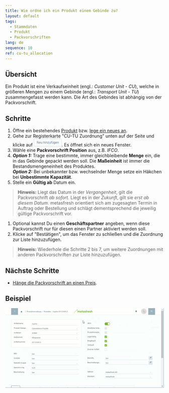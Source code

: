 ```yaml
---
title: Wie ordne ich ein Produkt einem Gebinde zu?
layout: default
tags:
  - Stammdaten
  - Produkt
  - Packvorschriften
lang: de
sequence: 10
ref: cu-tu_allocation
---
```


## Übersicht
Ein Produkt ist eine Verkaufseinheit (engl.: *Customer Unit - CU*), welche in größeren Mengen zu einem Gebinde (engl.: *Transport Unit - TU*) zusammengefasst werden kann. Die Art des Gebindes ist abhängig von der Packvorschrift.

## Schritte
1. Öffne ein bestehendes [Produkt](Menu) bzw. [lege ein neues an](NeuesProdukt).
1. Gehe zur Registerkarte "CU-TU Zuordnung" unten auf der Seite und klicke auf ![](assets/Neu_hinzufuegen_Button.png). Es öffnet sich ein neues Fenster.
1. Wähle eine **Packvorschrift Position** aus, z.B. *IFCO*.
1. ***Option 1:*** Trage eine bestimmte, immer gleichbleibende **Menge** ein, die in das Gebinde gepackt werden soll. Die **Maßeinheit** ist immer die Bestandsmengeneinheit des Produktes.<br>
***Option 2:*** Bei unbekannter bzw. wechselnder Menge setze ein Häkchen bei **Unbestimmte Kapazität**.
1. Stelle ein **Gültig ab** Datum ein.
 >**Hinweis:** Liegt das Datum in der *Vergangenheit*, gilt die Packvorschrift *ab sofort*. Liegt es in der *Zukunft*, gilt sie *erst ab diesem Datum*. metasfresh orientiert sich am zugesagten Termin in Auftrag oder Bestellung und schlägt dementsprechend die jeweilig gültige Packvorschrift vor.

1. Optional kannst Du einen **Geschäftspartner** angeben, wenn diese Packvorschrift nur für diesen einen Partner aktiviert werden soll.
1. Klicke auf "Bestätigen", um das Fenster zu schließen und die Zuordnung zur Liste hinzuzufügen.
 >**Hinweis:** Wiederhole die Schritte 2 bis 7, um weitere Zuordnungen mit anderen Packvorschriften zur Liste hinzuzufügen.

## Nächste Schritte
- [Hänge die Packvorschrift an einen Preis](Packvorschrift_Preis_anhaengen).

## Beispiel
![](assets/CU-TU_Zuordnung.gif)
